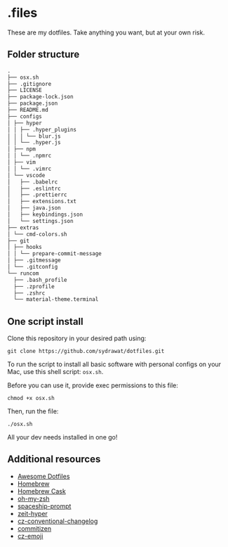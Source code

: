 # .files

These are my dotfiles. Take anything you want, but at your own risk.

## Folder structure

```markdown
.
├── osx.sh
├── .gitignore
├── LICENSE
├── package-lock.json
├── package.json
├── README.md
├── configs
│ ├── hyper
│ │ ├── .hyper_plugins
│ │ │ └── blur.js
│ │ └── .hyper.js
│ ├── npm
│ │ └── .npmrc
│ ├── vim
│ │ └── .vimrc
│ └── vscode
│   ├── .babelrc
│   ├── .eslintrc
│   ├── .prettierrc
│   ├── extensions.txt
│   ├── java.json
│   ├── keybindings.json
│   └── settings.json
├── extras
│ └── cmd-colors.sh
├── git
│ ├── hooks
│ │ └── prepare-commit-message
│ ├── .gitmessage
│ └── .gitconfig
└── runcom
  ├── .bash_profile
  ├── .zprofile
  ├── .zshrc
  └── material-theme.terminal
```

## One script install

Clone this repository in your desired path using:

`git clone https://github.com/sydrawat/dotfiles.git`

To run the script to install all basic software with personal configs on your Mac, use this shell script: `osx.sh`.

Before you can use it, provide exec permissions to this file:

`chmod +x osx.sh`

Then, run the file:

`./osx.sh`

All your dev needs installed in one go!
<!---
Here are the apps that will be installed using this script:

<p align="left">
  <img alt="vscode" src="https://upload.wikimedia.org/wikipedia/commons/9/9a/Visual_Studio_Code_1.35_icon.svg" width="40" title="VSCode"/>
  <img alt="git" src="https://upload.wikimedia.org/wikipedia/commons/a/ad/Git-icon-black.svg" width="40" title="git" />
  <img alt="firefox" src="https://upload.wikimedia.org/wikipedia/commons/7/7a/Firefox_Developer_Edition_Logo%2C_2017.svg" width="40" title="Firefox Developer Edition" />
  <img alt="nodejs" src="https://cdn.worldvectorlogo.com/logos/nodejs-icon.svg" width="40" title="NodeJS" />
  <img alt="yarn" src="https://raw.githubusercontent.com/yarnpkg/assets/76d30ca2aebed5b73ea8131d972218fb860bd32d/yarn-kitten-circle.svg" width="40" title="Yarn" />
  <img alt="hyper" src="https://raw.githubusercontent.com/dhanishgajjar/terminal-icons/99c1746d66673ec5b2ccca7e9c640679a89c423e/svg/palenight.svg" width="40" title="HyperTerm" />
  <img alt="robo3t" src="https://pbs.twimg.com/profile_images/674614010587795456/sCsiuBmt.png" width="40" title="Robo-3T" />
  <img alt="android studio" src="https://upload.wikimedia.org/wikipedia/commons/3/34/Android_Studio_icon.svg" width="40" title="Android Studio" />
  <img alt="slack" src="https://cdn3.iconfinder.com/data/icons/social-media-2169/24/social_media_social_media_logo_slack-512.png" width="40" title="Slack" />
  <img alt="bitwarden" src="https://upload.wikimedia.org/wikipedia/commons/5/55/Bitwarden_Logo_2018.png" width="40" title="Bitwarden" />
  <img alt="yacr" src="https://icons.iconarchive.com/icons/papirus-team/papirus-apps/512/yacreader-icon.png" width="40" title="YACReader" />
  <img alt="iina" src="https://www.appsformypc.com/wp-content/uploads/2019/03/IINA_Logo.png" width="40" title="IINA Player" />
  <img alt="mongo db" src="https://cdn.iconscout.com/icon/free/png-512/mongodb-5-1175140.png" width="40" title="Mongo DB" />
  <img alt="python" src="https://upload.wikimedia.org/wikipedia/commons/c/c3/Python-logo-notext.svg" width="40" title="Python" />
  <img alt="transmission" src="https://icons.iconarchive.com/icons/sbstnblnd/plateau/512/Apps-transmission-icon.png" width="40" title="Transmission" />
  <img alt="youtube-dl" src="https://upload.wikimedia.org/wikipedia/commons/7/75/YouTube_social_white_squircle_%282017%29.svg" width="40" title="Youtube-dl" />
  <img alt="sketch" src="https://upload.wikimedia.org/wikipedia/commons/5/59/Sketch_Logo.svg" width="40" title="Sketch" />
  <img alt="watchman" src="https://raw.githubusercontent.com/facebook/watchman/master/website/static/logo.png" width="40" title="watchman" />
  <img alt="homebrew" src="https://upload.wikimedia.org/wikipedia/commons/9/95/Homebrew_logo.svg" width="40" height="40"  title="Homebrew" />
</p>
-->

## Additional resources

- [Awesome Dotfiles](https://github.com/webpro/awesome-dotfiles)
- [Homebrew](https://brew.sh)
- [Homebrew Cask](http://caskroom.io)
- [oh-my-zsh](https://github.com/ohmyzsh/ohmyzsh)
- [spaceship-prompt](https://github.com/denysdovhan/spaceship-prompt)
- [zeit-hyper](https://github.com/zeit/hyper)
- [cz-conventional-changelog](https://github.com/commitizen)
- [commitizen](https://github.com/commitizen/cz-cli#making-your-repo-commitizen-friendly)
- [cz-emoji](https://github.com/ngryman/cz-emoji)
